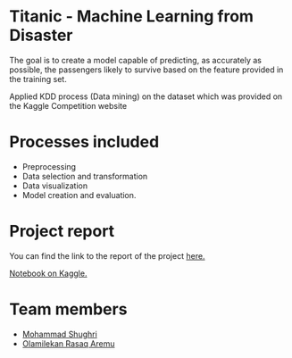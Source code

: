 # Titanic - Machine Learning from Disaster

The goal is to create a model capable of predicting, as accurately as possible, the passengers likely to survive based on the feature provided in the training set.

Applied KDD process (Data mining) on the dataset which was provided on the Kaggle Competition website 

# Processes included 

- Preprocessing 
- Data selection and transformation
- Data visualization
- Model creation and evaluation.

# Project report

You can find the link to the report of the project [here.](https://bit.ly/2Z6wcGQ)

[Notebook on Kaggle.](https://www.kaggle.com/areezy/data-mining-project)

# Team members
- [Mohammad Shughri](https://github.com/MXS11)
- [Olamilekan Rasaq Aremu](https://github.com/Areezy)
